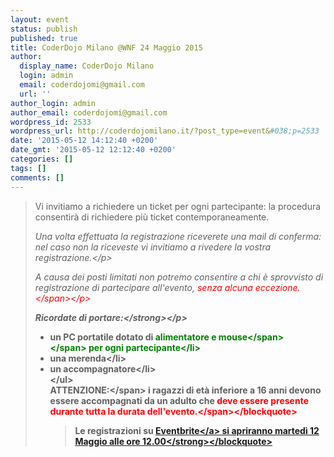 ```yaml
---
layout: event
status: publish
published: true
title: CoderDojo Milano @WNF 24 Maggio 2015
author:
  display_name: CoderDojo Milano
  login: admin
  email: coderdojomi@gmail.com
  url: ''
author_login: admin
author_email: coderdojomi@gmail.com
wordpress_id: 2533
wordpress_url: http://coderdojomilano.it/?post_type=event&#038;p=2533
date: '2015-05-12 14:12:40 +0200'
date_gmt: '2015-05-12 12:12:40 +0200'
categories: []
tags: []
comments: []
---
```

<blockquote>Vi invitiamo a richiedere&nbsp;un ticket per ogni partecipante: la procedura consentir&agrave; di richiedere pi&ugrave; ticket contemporaneamente.</p>
<p style="font-style: italic;">Una volta effettuata la registrazione riceverete una mail di conferma: nel caso non la riceveste vi invitiamo a rivedere la vostra registrazione.<&#47;p></p>
<p style="font-style: italic;">A causa dei posti limitati non potremo consentire a chi &egrave; sprovvisto di registrazione di partecipare all'evento,&nbsp;<span style="color: #ff0000;">senza alcuna eccezione.<&#47;span><&#47;p></p>
<p style="font-style: italic;"><strong>Ricordate di portare:<&#47;strong><&#47;p></p>
<ul>
<li>un PC portatile dotato di&nbsp;<span style="font-weight: bold;"><span style="color: #008000;">alimentatore e mouse<&#47;span><&#47;span>&nbsp;per ogni partecipante<&#47;li>
<li>una merenda<&#47;li>
<li>un accompagnatore<&#47;li><br />
<&#47;ul><br />
<span style="font-weight: bold;">ATTENZIONE:<&#47;span>&nbsp;i ragazzi di et&agrave; inferiore a 16 anni devono essere accompagnati da un adulto che<span style="color: #ff0000;">&nbsp;deve essere presente durante tutta la durata dell'evento.<&#47;span><&#47;blockquote></p>
<blockquote><p><strong>Le registrazioni su <a href="https:&#47;&#47;www.eventbrite.it&#47;e&#47;biglietti-coderdojo-milano-wnf-24-maggio-2015-16780963313" target="_blank">Eventbrite<&#47;a> si apriranno marted&igrave; 12 Maggio alle ore 12.00<&#47;strong><&#47;blockquote></p>
